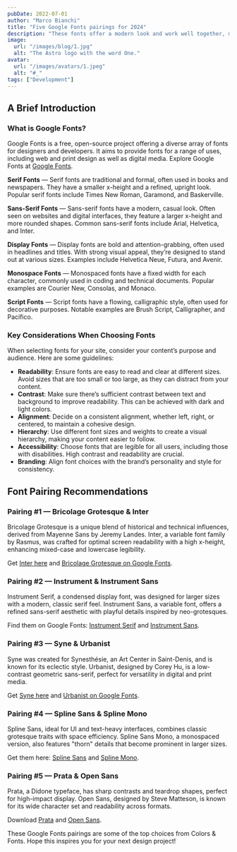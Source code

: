 ```yaml
---
pubDate: 2022-07-01
author: "Marco Bianchi"
title: "Five Google Fonts pairings for 2024"
description: "These fonts offer a modern look and work well together, making them a great choice for your next project."
image:
  url: "/images/blog/1.jpg"
  alt: "The Astro logo with the word One."
avatar:
  url: "/images/avatars/1.jpeg"
  alt: "#_"
tags: ["Development"]
---
```


## A Brief Introduction
### What is Google Fonts?

Google Fonts is a free, open-source project offering a diverse array of fonts for designers and developers. It aims to provide fonts for a range of uses, including web and print design as well as digital media. Explore Google Fonts at [Google Fonts](https://fonts.google.com/).

**Serif Fonts** — Serif fonts are traditional and formal, often used in books and newspapers. They have a smaller x-height and a refined, upright look. Popular serif fonts include Times New Roman, Garamond, and Baskerville.

**Sans-Serif Fonts** — Sans-serif fonts have a modern, casual look. Often seen on websites and digital interfaces, they feature a larger x-height and more rounded shapes. Common sans-serif fonts include Arial, Helvetica, and Inter.

**Display Fonts** — Display fonts are bold and attention-grabbing, often used in headlines and titles. With strong visual appeal, they’re designed to stand out at various sizes. Examples include Helvetica Neue, Futura, and Avenir.

**Monospace Fonts** — Monospaced fonts have a fixed width for each character, commonly used in coding and technical documents. Popular examples are Courier New, Consolas, and Monaco.

**Script Fonts** — Script fonts have a flowing, calligraphic style, often used for decorative purposes. Notable examples are Brush Script, Calligrapher, and Pacifico.

### Key Considerations When Choosing Fonts

When selecting fonts for your site, consider your content’s purpose and audience. Here are some guidelines:

- **Readability**: Ensure fonts are easy to read and clear at different sizes. Avoid sizes that are too small or too large, as they can distract from your content.
- **Contrast**: Make sure there’s sufficient contrast between text and background to improve readability. This can be achieved with dark and light colors.
- **Alignment**: Decide on a consistent alignment, whether left, right, or centered, to maintain a cohesive design.
- **Hierarchy**: Use different font sizes and weights to create a visual hierarchy, making your content easier to follow.
- **Accessibility**: Choose fonts that are legible for all users, including those with disabilities. High contrast and readability are crucial.
- **Branding**: Align font choices with the brand’s personality and style for consistency.

## Font Pairing Recommendations

### Pairing #1 — Bricolage Grotesque & Inter

Bricolage Grotesque is a unique blend of historical and technical influences, derived from Mayenne Sans by Jeremy Landes. Inter, a variable font family by Rasmus, was crafted for optimal screen readability with a high x-height, enhancing mixed-case and lowercase legibility.

Get [Inter here](https://rsms.me/inter/) and [Bricolage Grotesque on Google Fonts](https://fonts.google.com/specimen/Bricolage+Grotesque?query=bricolage).



### Pairing #2 — Instrument & Instrument Sans

Instrument Serif, a condensed display font, was designed for larger sizes with a modern, classic serif feel. Instrument Sans, a variable font, offers a refined sans-serif aesthetic with playful details inspired by neo-grotesques.

Find them on Google Fonts: [Instrument Serif](https://fonts.google.com/specimen/Instrument+Serif?query=instrument) and [Instrument Sans](https://fonts.google.com/specimen/Instrument+Sans?query=instrument+sans).



### Pairing #3 — Syne & Urbanist

Syne was created for Synesthésie, an Art Center in Saint-Denis, and is known for its eclectic style. Urbanist, designed by Corey Hu, is a low-contrast geometric sans-serif, perfect for versatility in digital and print media.

Get [Syne here](https://fonts.google.com/specimen/Syne/about?query=syne) and [Urbanist on Google Fonts](https://fonts.google.com/specimen/Urbanist?query=urbanist).



### Pairing #4 — Spline Sans & Spline Mono

Spline Sans, ideal for UI and text-heavy interfaces, combines classic grotesque traits with space efficiency. Spline Sans Mono, a monospaced version, also features "thorn" details that become prominent in larger sizes.

Get them here: [Spline Sans](https://fonts.google.com/specimen/spline+Sans?query=spline+sans) and [Spline Mono](https://fonts.google.com/specimen/Spline+Sans+Mono/about?query=spline+).



### Pairing #5 — Prata & Open Sans

Prata, a Didone typeface, has sharp contrasts and teardrop shapes, perfect for high-impact display. Open Sans, designed by Steve Matteson, is known for its wide character set and readability across formats.

Download [Prata](https://fonts.google.com/specimen/Prata/about?query=prata) and [Open Sans](https://fonts.google.com/specimen/Open+Sans/about?query=open).



These Google Fonts pairings are some of the top choices from Colors & Fonts. Hope this inspires you for your next design project!
